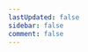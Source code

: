 ```yaml
---
lastUpdated: false
sidebar: false
comment: false
---
```


<script setup>
import Page from "../.vitepress/theme/components/HomePage.vue";
import { data as posts } from '../.vitepress/theme/posts.data.ts'
</script>

<Page :posts="posts" :pageSize="6" />
